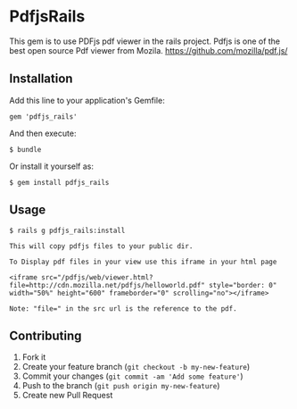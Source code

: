 # PdfjsRails

This gem is to use PDFjs pdf viewer in the rails project.
Pdfjs is one of the best open source Pdf viewer from Mozila.
https://github.com/mozilla/pdf.js/

## Installation

Add this line to your application's Gemfile:

    gem 'pdfjs_rails'

And then execute:

    $ bundle

Or install it yourself as:

    $ gem install pdfjs_rails

## Usage

	$ rails g pdfjs_rails:install

	This will copy pdfjs files to your public dir.

	To Display pdf files in your view use this iframe in your html page

	<iframe src="/pdfjs/web/viewer.html?file=http://cdn.mozilla.net/pdfjs/helloworld.pdf" style="border: 0" width="50%" height="600" frameborder="0" scrolling="no"></iframe>

	Note: "file=" in the src url is the reference to the pdf.

## Contributing

1. Fork it
2. Create your feature branch (`git checkout -b my-new-feature`)
3. Commit your changes (`git commit -am 'Add some feature'`)
4. Push to the branch (`git push origin my-new-feature`)
5. Create new Pull Request
